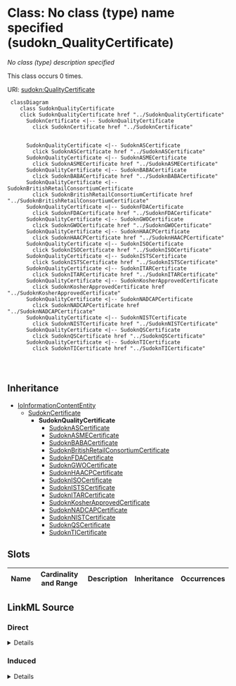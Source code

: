 

# Class: No class (type) name specified (sudokn_QualityCertificate)


_No class (type) description specified_






This class occurs 0 times.


URI: [sudokn:QualityCertificate](http://asu.edu/semantics/SUDOKN/QualityCertificate)






```mermaid
 classDiagram
    class SudoknQualityCertificate
    click SudoknQualityCertificate href "../SudoknQualityCertificate"
      SudoknCertificate <|-- SudoknQualityCertificate
        click SudoknCertificate href "../SudoknCertificate"
      

      SudoknQualityCertificate <|-- SudoknASCertificate
        click SudoknASCertificate href "../SudoknASCertificate"
      SudoknQualityCertificate <|-- SudoknASMECertificate
        click SudoknASMECertificate href "../SudoknASMECertificate"
      SudoknQualityCertificate <|-- SudoknBABACertificate
        click SudoknBABACertificate href "../SudoknBABACertificate"
      SudoknQualityCertificate <|-- SudoknBritishRetailConsortiumCertificate
        click SudoknBritishRetailConsortiumCertificate href "../SudoknBritishRetailConsortiumCertificate"
      SudoknQualityCertificate <|-- SudoknFDACertificate
        click SudoknFDACertificate href "../SudoknFDACertificate"
      SudoknQualityCertificate <|-- SudoknGWOCertificate
        click SudoknGWOCertificate href "../SudoknGWOCertificate"
      SudoknQualityCertificate <|-- SudoknHAACPCertificate
        click SudoknHAACPCertificate href "../SudoknHAACPCertificate"
      SudoknQualityCertificate <|-- SudoknISOCertificate
        click SudoknISOCertificate href "../SudoknISOCertificate"
      SudoknQualityCertificate <|-- SudoknISTSCertificate
        click SudoknISTSCertificate href "../SudoknISTSCertificate"
      SudoknQualityCertificate <|-- SudoknITARCertificate
        click SudoknITARCertificate href "../SudoknITARCertificate"
      SudoknQualityCertificate <|-- SudoknKosherApprovedCertificate
        click SudoknKosherApprovedCertificate href "../SudoknKosherApprovedCertificate"
      SudoknQualityCertificate <|-- SudoknNADCAPCertificate
        click SudoknNADCAPCertificate href "../SudoknNADCAPCertificate"
      SudoknQualityCertificate <|-- SudoknNISTCertificate
        click SudoknNISTCertificate href "../SudoknNISTCertificate"
      SudoknQualityCertificate <|-- SudoknQSCertificate
        click SudoknQSCertificate href "../SudoknQSCertificate"
      SudoknQualityCertificate <|-- SudoknTICertificate
        click SudoknTICertificate href "../SudoknTICertificate"
      
      
      
```





## Inheritance
* [IoInformationContentEntity](../classes/IoInformationContentEntity.md)
    * [SudoknCertificate](../classes/SudoknCertificate.md)
        * **SudoknQualityCertificate**
            * [SudoknASCertificate](../classes/SudoknASCertificate.md)
            * [SudoknASMECertificate](../classes/SudoknASMECertificate.md)
            * [SudoknBABACertificate](../classes/SudoknBABACertificate.md)
            * [SudoknBritishRetailConsortiumCertificate](../classes/SudoknBritishRetailConsortiumCertificate.md)
            * [SudoknFDACertificate](../classes/SudoknFDACertificate.md)
            * [SudoknGWOCertificate](../classes/SudoknGWOCertificate.md)
            * [SudoknHAACPCertificate](../classes/SudoknHAACPCertificate.md)
            * [SudoknISOCertificate](../classes/SudoknISOCertificate.md)
            * [SudoknISTSCertificate](../classes/SudoknISTSCertificate.md)
            * [SudoknITARCertificate](../classes/SudoknITARCertificate.md)
            * [SudoknKosherApprovedCertificate](../classes/SudoknKosherApprovedCertificate.md)
            * [SudoknNADCAPCertificate](../classes/SudoknNADCAPCertificate.md)
            * [SudoknNISTCertificate](../classes/SudoknNISTCertificate.md)
            * [SudoknQSCertificate](../classes/SudoknQSCertificate.md)
            * [SudoknTICertificate](../classes/SudoknTICertificate.md)



## Slots

| Name | Cardinality and Range | Description | Inheritance | Occurrences |
| ---  | --- | --- | --- | --- |














## LinkML Source

<!-- TODO: investigate https://stackoverflow.com/questions/37606292/how-to-create-tabbed-code-blocks-in-mkdocs-or-sphinx -->

### Direct

<details>

```yaml
name: sudokn_QualityCertificate
conforms_to: No schema conformance document specified
annotations:
  count:
    tag: count
    value: 0
description: No class (type) description specified
title: No class (type) name specified
from_schema: sudokn-kg
rank: 1000
is_a: sudokn_Certificate
class_uri: sudokn:QualityCertificate

```
</details>

### Induced

<details>

```yaml
name: sudokn_QualityCertificate
conforms_to: No schema conformance document specified
annotations:
  count:
    tag: count
    value: 0
description: No class (type) description specified
title: No class (type) name specified
from_schema: sudokn-kg
rank: 1000
is_a: sudokn_Certificate
class_uri: sudokn:QualityCertificate

```
</details>